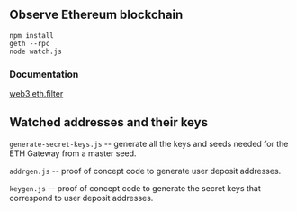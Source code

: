 ## Observe Ethereum blockchain

    npm install
    geth --rpc
    node watch.js

### Documentation

[web3.eth.filter](https://github.com/ethereum/wiki/wiki/JavaScript-API#web3ethfilter)

## Watched addresses and their keys

`generate-secret-keys.js` -- generate all the keys and seeds needed for the ETH Gateway from a master seed.

`addrgen.js` -- proof of concept code to generate user deposit addresses.

`keygen.js` -- proof of concept code to generate the secret keys that correspond to user deposit addresses.

